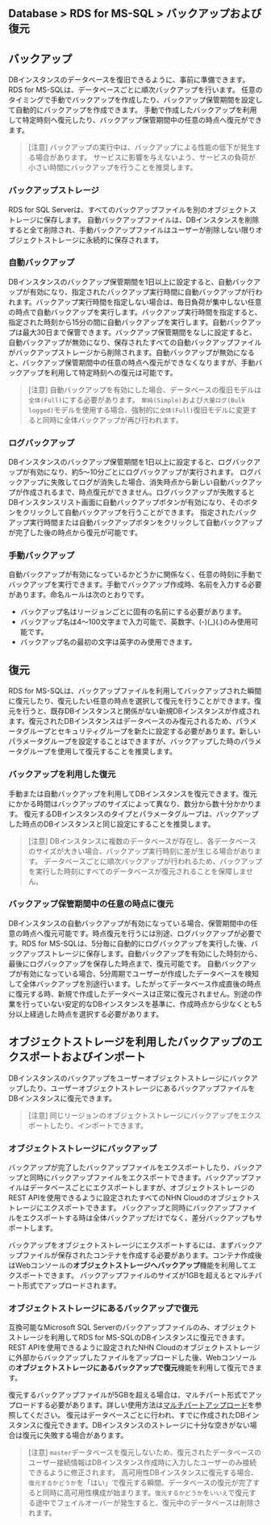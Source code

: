 ## Database > RDS for MS-SQL > バックアップおよび復元

## バックアップ

DBインスタンスのデータベースを復旧できるように、事前に準備できます。RDS for MS-SQLは、データベースごとに順次バックアップを行います。
任意のタイミングで手動でバックアップを作成したり、バックアップ保管期間を設定して自動的にバックアップを作成できます。
手動で作成したバックアップを利用して特定時刻へ復元したり、バックアップ保管期間中の任意の時点へ復元ができます。

> [注意]
> バックアップの実行中は、バックアップによる性能の低下が発生する場合があります。
> サービスに影響を与えないよう、サービスの負荷が小さい時間にバックアップを行うことを推奨します。

### バックアップストレージ

RDS for SQL Serverは、すべてのバックアップファイルを別のオブジェクトストレージに保存します。
自動バックアップファイルは、DBインスタンスを削除すると全て削除され、手動バックアップファイルはユーザーが削除しない限りオブジェクトストレージに永続的に保存されます。

### 自動バックアップ

DBインスタンスのバックアップ保管期間を1日以上に設定すると、自動バックアップが有効になり、指定されたバックアップ実行時間に自動バックアップが行われます。バックアップ実行時間を指定しない場合は、毎日負荷が集中しない任意の時点で自動バックアップを実行します。バックアップ実行時間を指定すると、指定された時刻から15分の間に自動バックアップを実行します。自動バックアップは最大30日まで保管できます。バックアップ保管期間をなしに設定すると、自動バックアップが無効になり、保存されたすべての自動バックアップファイルがバックアップストレージから削除されます。自動バックアップが無効になると、バックアップ保管期間中の任意の時点へ復元ができなくなりますが、手動バックアップを利用して特定時刻への復元は可能です。

> [注意]
> 自動バックアップを有効にした場合、データベースの復旧モデルは`全体(Full)`にする必要があります。
> `単純(Simple)`および`大量ログ(Bulk logged)`モデルを使用する場合、強制的に`全体(Full)`復旧モデルに変更すると同時に全体バックアップが再び行われます。

### ログバックアップ

DBインスタンスのバックアップ保管期間を1日以上に設定すると、ログバックアップが有効になり、約5～10分ごとにログバックアップが実行されます。
ログバックアップに失敗してログが消失した場合、消失時点から新しい自動バックアップが作成されるまで、時点復元ができません。ログバックアップが失敗するとDBインスタンスリスト画面に自動バックアップボタンが有効になり、そのボタンをクリックして自動バックアップを行うことができます。
指定されたバックアップ実行時間または自動バックアップボタンをクリックして自動バックアップが完了した後の時点から復元が可能です。

### 手動バックアップ

自動バックアップが有効になっているかどうかに関係なく、任意の時刻に手動でバックアップを実行できます。手動でバックアップ作成時、名前を入力する必要があります。命名ルールは次のとおりです。

* バックアップ名はリージョンごとに固有の名前にする必要があります。
* バックアップ名は4～100文字まで入力可能で、英数字、(-)(_)(.)のみ使用可能です。
* バックアップ名の最初の文字は英字のみ使用できます。

## 復元

RDS for MS-SQLは、バックアップファイルを利用してバックアップされた瞬間に復元したり、復元したい任意の時点を選択して復元を行うことができます。復元を行うと、既存DBインスタンスと関係がない新規DBインスタンスが作成されます。復元されたDBインスタンスはデータベースのみ復元されるため、パラメータグループとセキュリティグループを新たに設定する必要があります。新しいパラメータグループを設定することはできますが、バックアップした時のパラメータグループを使用して復元することを推奨します。

### バックアップを利用した復元

手動または自動バックアップを利用してDBインスタンスを復元できます。復元にかかる時間はバックアップのサイズによって異なり、数分から数十分かかります。
復元するDBインスタンスのタイプとパラメータグループは、バックアップした時点のDBインスタンスと同じ設定にすることを推奨します。

> [注意]
> DBインスタンスに複数のデータベースが存在し、各データベースのサイズが大きい場合、バックアップ実行時刻に差が生じる場合があります。
> データベースごとに順次バックアップが行われるため、バックアップを実行した時刻にすべてのデータベースが復元されることを保障しません。 

### バックアップ保管期間中の任意の時点に復元

DBインスタンスの自動バックアップが有効になっている場合、保管期間中の任意の時点へ復元可能です。時点復元を行うには別途、ログバックアップが必要です。RDS for MS-SQLは、5分毎に自動的にログバックアップを実行した後、バックアップストレージに保存します。自動バックアップを有効にした時刻から、最後にログバックアップを保存した時点まで、復元可能です。
自動バックアップが有効になっている場合、5分周期でユーザーが作成したデータベースを検知して全体バックアップを別途行います。したがってデータベース作成直後の時点に復元する時、新規で作成したデータベースは正常に復元されません。別途の作業を行っていない安定的なDBインスタンスを基準に、作成時点から少なくとも5分以上経過した時点を選択する必要があります。   

## オブジェクトストレージを利用したバックアップのエクスポートおよびインポート

DBインスタンスのバックアップをユーザーオブジェクトストレージにバックアップしたり、ユーザーオブジェクトストレージにあるバックアップファイルをDBインスタンスに復元できます。

> [注意]
> 同じリージョンのオブジェクトストレージにバックアップをエクスポートしたり、インポートできます。

### オブジェクトストレージにバックアップ

バックアップが完了したバックアップファイルをエクスポートしたり、バックアップと同時にバックアップファイルをエクスポートできます。バックアップファイルはデータベースごとにエクスポートしますが、オブジェクトストレージのREST APIを使用できるように設定されたすべてのNHN Cloudのオブジェクトストレージにエクスポートできます。
バックアップと同時にバックアップファイルをエクスポートする時は全体バックアップだけでなく、差分バックアップもサポートします。

バックアップをオブジェクトストレージにエクスポートするには、まずバックアップファイルが保存されたコンテナを作成する必要があります。コンテナ作成後はWebコンソールの**オブジェクトストレージへバックアップ**機能を利用してエクスポートできます。
バックアップファイルのサイズが1GBを超えるとマルチパート形式でアップロードされます。

### オブジェクトストレージにあるバックアップで復元

互換可能なMicrosoft SQL Serverのバックアップファイルのみ、オブジェクトストレージを利用してRDS for MS-SQLのDBインスタンスに復元できます。
REST APIを使用できるように設定されたNHN Cloudのオブジェクトストレージに外部からバックアップしたファイルをアップロードした後、Webコンソールの**オブジェクトストレージにあるバックアップで復元**機能を利用して復元できます。

復元するバックアップファイルが5GBを超える場合は、マルチパート形式でアップロードする必要があります。詳しい使用方法は[マルチパートアップロード](https://docs.toast.com/ko/Storage/Object%20Storage/ko/api-guide/#_53)を参照してください。
復元はデータベースごとに行われ、すでに作成されたDBインスタンスに復元できます。DBインスタンスのストレージに十分な空きがない場合は復元に失敗する場合があります。

> [注意]
> `master`データベースを復元しないため、復元されたデータベースのユーザー接続情報はDBインスタンス作成時に入力したユーザーのみ接続できるように修正されます。
高可用性DBインスタンスに復元する場合、 `復元するかどうか`を「はい」で復元する瞬間、データベースの復元が完了すると同時に高可用性構成が始まります。`復元するかどうか`を`いいえ`で復元する途中でフェイルオーバーが発生すると、復元中のデータベースは削除されます。 
